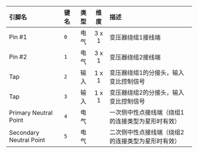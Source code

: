 <!--
DO NOT EDIT THIS FILE DIRECTLY.
This file is generated by tools/comp-docs.js.
All changes will be overwritten by regeneration.
-->

<slot class="model-pins">

| 引脚名 | 键名 | 类型 | 维度 | 描述 |
|:------ |:---- |:----:|:----:|:---- |
| Pin \#1 | `0` | 电气 | 3 x 1 | 变压器绕组1接线端 |
| Pin \#2 | `1` | 电气 | 3 x 1 | 变压器绕组2接线端 |
| Tap | `2` | 输入 | 1 x 1 | 变压器绕组1的分接头，输入变比控制信号 |
| Tap | `3` | 输入 | 1 x 1 | 变压器绕组2的分接头，输入变比控制信号 |
| Primary Neutral Point | `4` | 电气 |  | 一次侧中性点接线端（绕组1的连接类型为星形时有效） |
| Secondary Neutral Point | `5` | 电气 |  | 二次侧中性点接线端（绕组2的连接类型为星形时有效） |

</slot>
